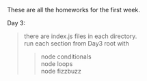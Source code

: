 These are all the homeworks for the first week.

Day 3:  
  > there are index.js files in each directory.   
  > run each section from Day3 root with   
  >>  node conditionals  
  >  node loops  
  >  node fizzbuzz  


